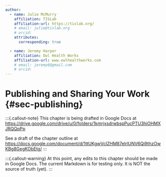 ```yaml
---
author:
  - name: Julie McMurry
    affiliation: TISLab
    affiliation-url: https://tislab.org/
    # email: julie@tislab.org
    # orcid:
    attributes:
      corresponding: true

  - name: Jeremy Harper
    affiliation: Owl Health Works
    affiliation-url: www.owlhealthworks.com
    # email: jeremy6@gmail.com
    # orcid:
---
```


# Publishing and Sharing Your Work {#sec-publishing}

:::{.callout-note}
This chapter is being drafted in Google Docs at
<https://drive.google.com/drive/u/0/folders/1kmrjxsdrwbspPucPTU3hiOHMXJRQQpPp>

See a draft of the chapter outline at
<https://docs.google.com/document/d/1ttUKgwVcIZHM87elrlUNV6Qi9thzOwKBg8GegKObEtg/>
:::

:::{.callout-warning}
At this point, any edits to this chapter should be made in Google Docs.  The current Markdown is for testing only.  It is NOT the source of truth (yet).
:::

